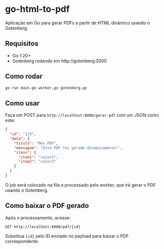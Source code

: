 # go-html-to-pdf

Aplicação em Go para gerar PDFs a partir de HTML dinâmico usando o Gotenberg.

## Requisitos
- Go 1.20+
- Gotenberg rodando em http://gotenberg:3000

## Como rodar

```bash
go run main.go worker.go gotenberg.go
```

## Como usar

Faça um POST para `http://localhost:8080/gerar-pdf` com um JSON como este:

```json
{
  "id": "123",
  "data": {
    "titulo": "Meu PDF",
    "mensagem": "Este PDF foi gerado dinamicamente!",
    "itens": {
      "item1": "valor1",
      "item2": "valor2"
    }
  }
}
```

O job será colocado na fila e processado pelo worker, que irá gerar o PDF usando o Gotenberg.

## Como baixar o PDF gerado

Após o processamento, acesse:

```
GET http://localhost:8080/pdf/{id}
```

Substitua `{id}` pelo ID enviado no payload para baixar o PDF correspondente. 
